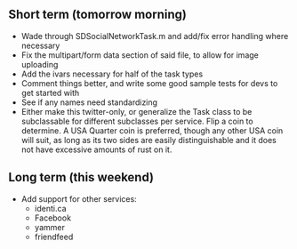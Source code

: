## Short term (tomorrow morning)

- Wade through SDSocialNetworkTask.m and add/fix error handling where necessary
- Fix the multipart/form data section of said file, to allow for image uploading
- Add the ivars necessary for half of the task types
- Comment things better, and write some good sample tests for devs to get started with
- See if any names need standardizing
- Either make this twitter-only, or generalize the Task class to be subclassable for different subclasses per service. Flip a coin to determine. A USA Quarter coin is preferred, though any other USA coin will suit, as long as its two sides are easily distinguishable and it does not have excessive amounts of rust on it.

## Long term (this weekend)

- Add support for other services:
	- identi.ca
	- Facebook
	- yammer
	- friendfeed
